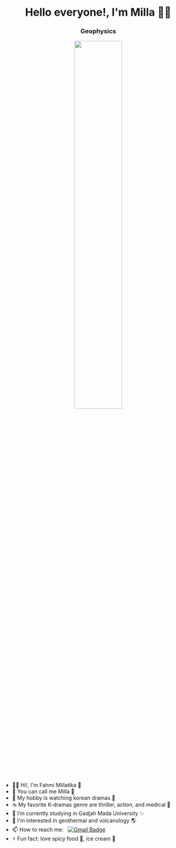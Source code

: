 <h1 align="center"> Hello everyone!, I'm Milla 👋🏻 </h1>
<h3 align="center"> Geophysics </h3>

<p align="center"><img width=50% src="https://i.pinimg.com/564x/50/cd/bf/50cdbf935adcfca80964d34de9505c8d.jpg"></p>


- 👋🏻 Hi!, I'm Fahmi Millatika 🍋
- 🌸 You can call me Milla 🌼
- 👀 My hobby is watching korean dramas 🍰
- ☕ My favorite K-dramas genre are thriller, action, and medical 🌵
- 🌱 I’m currently studying in Gadjah Mada University ✨
- 👀 I'm interested in geothermal and volcanology 🌎
- 📫 How to reach me: &nbsp;&nbsp;[![Gmail Badge](https://img.shields.io/badge/-Gmail-c14438?style=flat-square&logo=Gmail&logoColor=white&link=mailto:shuklaraghav321.com)](mailto:fahmi.millatika@mail.ugm.ac.id)
- ⚡ Fun fact: love spicy food 🍜, ice cream 🍨
<!---
FahmiMillatika/FahmiMillatika is a ✨ special ✨ repository because its `README.md` (this file) appears on your GitHub profile.
You can click the Preview link to take a look at your changes.
--->
